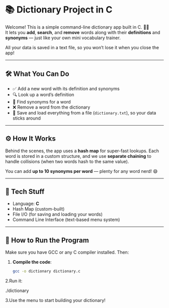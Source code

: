# 📚 Dictionary Project in C

Welcome! This is a simple command-line dictionary app built in C. 🧠📖  
It lets you **add**, **search**, and **remove** words along with their **definitions** and **synonyms** — just like your own mini vocabulary trainer.

All your data is saved in a text file, so you won’t lose it when you close the app!

---

## 🛠 What You Can Do

- ✅ Add a new word with its definition and synonyms  
- 🔍 Look up a word’s definition  
- 🧠 Find synonyms for a word  
- ❌ Remove a word from the dictionary  
- 💾 Save and load everything from a file (`dictionary.txt`), so your data sticks around

---

## ⚙️ How It Works

Behind the scenes, the app uses a **hash map** for super-fast lookups. Each word is stored in a custom structure, and we use **separate chaining** to handle collisions (when two words hash to the same value).

You can add **up to 10 synonyms per word** — plenty for any word nerd! 😄

---

## 🧰 Tech Stuff

- Language: **C**
- Hash Map (custom-built)
- File I/O (for saving and loading your words)
- Command Line Interface (text-based menu system)

---

## 🚀 How to Run the Program

Make sure you have GCC or any C compiler installed. Then:

1. **Compile the code**:
   ```bash
   gcc -o dictionary dictionary.c
   
2.Run it:

./dictionary

3.Use the menu to start building your dictionary!



